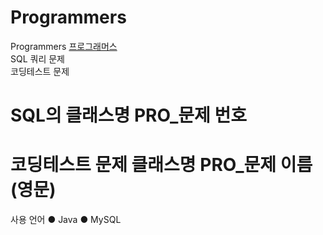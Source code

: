 # Programmers
Programmers
<a href="https://programmers.co.kr">프로그래머스</a><br>SQL 쿼리 문제 <br>코딩테스트 문제<br>
# SQL의 클래스명 PRO_문제 번호
# 코딩테스트 문제 클래스명 PRO_문제 이름(영문)

사용 언어
● Java
● MySQL



